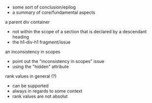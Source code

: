 
- some sort of conclusion/epilog
- a summary of core/fundamental aspects

a parent div container
- not within the scope of a section that
  is declared by a descendant heading
- the h1-div-h1 fragment/issue

an inconsistency in scopes
- point out the "inconsistency in scopes" issue
- using the "hidden" attribute

rank values in general (?)
- can be supported
- always in regards to some context
- rank values are not absolut
